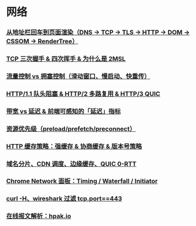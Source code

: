 # 网络

### [从地址栏回车到页面渲染（DNS → TCP → TLS → HTTP → DOM → CSSOM → RenderTree）](./从地址栏回车到页面渲染.md)
### [TCP 三次握手 & 四次挥手 & 为什么是 2MSL](./TCP三次握手.md)
### [流量控制 vs 拥塞控制（滑动窗口、慢启动、快重传）](./流量控制vs拥塞控制.md)
### [HTTP/1.1 队头阻塞 & HTTP/2 多路复用 & HTTP/3 QUIC](./Http网络协议.md)

### [带宽 vs 延迟 & 前端可感知的「延迟」指标](./带宽vs延迟.md)
### [资源优先级（preload/prefetch/preconnect）](./资源优先级.md)
### [HTTP 缓存策略：强缓存 & 协商缓存 & 版本号策略](./HTTP缓存策略.md)
### [域名分片、CDN 调度、边缘缓存、QUIC 0-RTT](./域名分片CDN调度.md)

### [Chrome Network 面板：Timing / Waterfall / Initiator](./ChromeNetwork面板.md)
### [curl -H、wireshark 过滤 tcp.port==443](./curl-H-wireshark过滤tcp.port==443.md)
### [在线报文解析：hpak.io](./在线报文解析hpak.io.md)